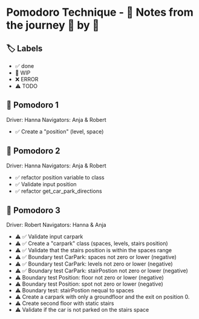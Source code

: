 # Pomodoro Technique - 📝 Notes from the journey 🍅 by 🍅
## 🏷 Labels
- ✅ done
- 🚧 WIP
- ❌ ERROR
- ⚠ TODO

## 🍅 Pomodoro 1
Driver: Hanna
Navigators: Anja & Robert

- ✅ Create a "position"  (level, space)

## 🍅 Pomodoro 2
Driver: Hanna
Navigators: Anja & Robert

- ✅ refactor position variable to class
- ✅ Validate input position
- ✅ refactor get_car_park_directions

## 🍅 Pomodoro 3
Driver: Robert
Navigators: Hanna & Anja

- ⚠ ✅ Validate input carpark
- ⚠ ✅ Create a "carpark" class (spaces, levels, stairs position)
- ⚠ ✅ Validate that the stairs position is within the spaces range
- ⚠ ✅ Boundary test CarPark: spaces not zero or lower (negative)
- ⚠ ✅ Boundary test CarPark: levels not zero or lower (negative)
- ⚠ ✅ Boundary test CarPark: stairPostion not zero or lower (negative)
- ⚠ Boundary test Position: floor not zero or lower (negative)
- ⚠ Boundary test Position: spot not zero or lower (negative)
- ⚠ Boundary test: stairPostion nequal to spaces
- ⚠ Create a carpark with only a groundfloor and the exit on position 0. 
- ⚠ Create second floor with static stairs
- ⚠ Validate if the car is not parked on the stairs space
